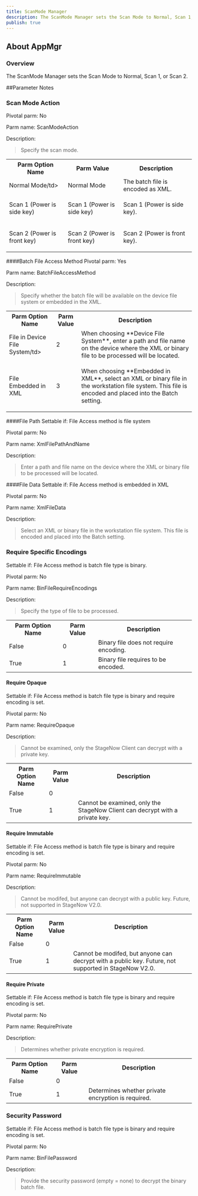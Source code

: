 ```yaml
---
title: ScanMode Manager
description: The ScanMode Manager sets the Scan Mode to Normal, Scan 1, or Scan 2.
publish: true
---
```


## About AppMgr

### Overview

The ScanMode Manager sets the Scan Mode to Normal, Scan 1, or Scan 2.

##Parameter Notes
### Scan Mode Action
Pivotal parm: No

Parm name: ScanModeAction

Description: 

>Specify the scan mode.

<div class="parm-table">
 <table>
	<tr>
		<th>Parm Option Name</th>
		<th>Parm Value</th>
		<th>Description</th>
	</tr>
  <tr>
    <td>Normal Mode/td>
    <td>Normal Mode</td>
	<td>The batch file is encoded as XML.</td>
  </tr>
  <tr>
    <td>Scan 1 (Power is side key)</td>
    <td>Scan 1 (Power is side key)</td>
	<td><p>Scan 1 (Power is side key).</p>
  </tr>
  <tr>
    <td>Scan 2 (Power is front key)</td>
    <td>Scan 2 (Power is front key)</td>
	<td><p>Scan 2 (Power is front key).</p>
  </tr>
</table>
</div>	

####Batch File Access Method
Pivotal parm: Yes

Parm name: BatchFileAccessMethod

Description: 

> Specify whether the batch file will be available on the device file system or embedded in the XML.

<div class="parm-table">
 <table>
	<tr>
		<th>Parm Option Name</th>
		<th>Parm Value</th>
		<th>Description</th>
	</tr>
  <tr>
    <td>File in Device File System/td>
    <td>2</td>
	<td>When choosing **Device File System**, enter a path and file name on the device where the XML or binary file to be processed will be located.</td>
  </tr>
  <tr>
    <td>File Embedded in XML</td>
    <td>3</td>
	<td><p>When choosing **Embedded in XML**, select an XML or binary file in the workstation file system. This file is encoded and placed into the Batch setting.</p>
  </tr>
</table>
</div>	

####File Path
Settable if: File Access method is file system

Pivotal parm: No

Parm name: XmlFilePathAndName

Description: 

>Enter a path and file name on the device where the XML or binary file to be processed will be located.

####File Data
Settable if: File Access method is embedded in XML

Pivotal parm: No

Parm name: XmlFileData

Description: 

>Select an XML or binary file in the workstation file system. This file is encoded and placed into the Batch setting.

### Require Specific Encodings
Settable if: File Access method is batch file type is binary.

Pivotal parm: No

Parm name: BinFileRequireEncodings

Description: 

>Specify the type of file to be processed.

<div class="parm-table">
 <table>
	<tr>
		<th>Parm Option Name</th>
		<th>Parm Value</th>
		<th>Description</th>
	</tr>
  <tr>
    <td>False</td>
    <td>0</td>
	<td>Binary file does not require encoding.</td>
  </tr>
  <tr>
    <td>True</td>
    <td>1</td>
	<td>Binary file requires to be encoded.</td>
  </tr>
</table>
</div>

#### Require Opaque
Settable if: File Access method is batch file type is binary and require encoding is set.

Pivotal parm: No

Parm name: RequireOpaque

Description: 

>Cannot be examined, only the StageNow Client can decrypt with a private key.

<div class="parm-table">
 <table>
	<tr>
		<th>Parm Option Name</th>
		<th>Parm Value</th>
		<th>Description</th>
	</tr>
  <tr>
    <td>False</td>
    <td>0</td>
	<td></td>
  </tr>
  <tr>
    <td>True</td>
    <td>1</td>
	<td>Cannot be examined, only the StageNow Client can decrypt with a private key.</td>
  </tr>
</table>
</div>

#### Require Immutable
Settable if: File Access method is batch file type is binary and require encoding is set.

Pivotal parm: No

Parm name: RequireImmutable

Description: 

>Cannot be modifed, but anyone can decrypt with a public key. Future, not supported in StageNow V2.0.

<div class="parm-table">
 <table>
	<tr>
		<th>Parm Option Name</th>
		<th>Parm Value</th>
		<th>Description</th>
	</tr>
  <tr>
    <td>False</td>
    <td>0</td>
	<td></td>
  </tr>
  <tr>
    <td>True</td>
    <td>1</td>
	<td>Cannot be modifed, but anyone can decrypt with a public key. Future, not supported in StageNow V2.0.</td>
  </tr>
</table>
</div>

#### Require Private
Settable if: File Access method is batch file type is binary and require encoding is set.

Pivotal parm: No

Parm name: RequirePrivate

Description: 

> Determines whether private encryption is required.

<div class="parm-table">
 <table>
	<tr>
		<th>Parm Option Name</th>
		<th>Parm Value</th>
		<th>Description</th>
	</tr>
  <tr>
    <td>False</td>
    <td>0</td>
	<td></td>
  </tr>
  <tr>
    <td>True</td>
    <td>1</td>
	<td>Determines whether private encryption is required.</td>
  </tr>
</table>
</div>

### Security Password
Settable if: File Access method is batch file type is binary and require encoding is set.

Pivotal parm: No

Parm name: BinFilePassword

Description: 

> Provide the security password (empty = none) to decrypt the binary batch file.

